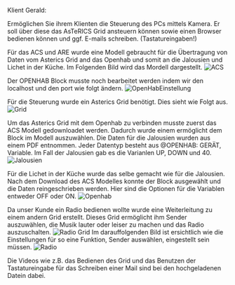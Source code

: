 Klient Gerald:

Ermöglichen Sie ihrem Klienten die Steuerung des PCs mittels Kamera. Er soll über diese das AsTeRICS Grid ansteuern können sowie einen Browser bedienen können und ggf. E-mails schreiben. (Tastatureingaben!)



Für das ACS und ARE wurde eine Modell gebraucht für die Übertragung von Daten vom Asterics Grid and das Openhab und somit an die Jalousien und Lichet in der Küche. Im Folgenden Bild wird das Mordell dargestellt. 
![ACS](https://user-images.githubusercontent.com/128988422/227797069-732cb72e-bf0e-477d-8193-98c4bd3b585d.PNG)

Der OPENHAB Block musste noch bearbeitet werden indem wir den localhost und den port wie folgt ändern.
![OpenHabEinstellung](https://user-images.githubusercontent.com/128988422/227967737-940ac0ff-b2d2-485a-96fc-a5646c703ebf.PNG)

Für die Steuerung wurde ein Asterics Grid benötigt. Dies sieht wie Folgt aus. 
![Grid](https://user-images.githubusercontent.com/128988422/227797072-778c96b2-9352-45b1-8cf3-d29b6d50361b.PNG)

Um das Asterics Grid mit dem Openhab zu verbinden musste zuerst das ACS Modell gedownloadet werden. Dadurch wurde einem ermöglicht dem Block im Modell auszuwählen. Die Daten für die Jalousien wurden aus einem PDF entnommen. Jeder Datentyp besteht aus @OPENHAB: GERÄT, Variable. Im Fall der Jalousien gab es die Varianlen UP, DOWN und 40.
![Jalousien](https://user-images.githubusercontent.com/128988422/227797073-1083c257-206c-44b8-88d8-7ab17a2e7670.PNG)

Für die Lichet in der Küche wurde das selbe gemacht wie für die Jalousien. Nach dem Download des ACS Modelles konnte der Block ausgewählt und die Daten reingeschrieben werden. Hier sind die Optionen für die Variablen entweder OFF oder ON.
![Openhab](https://user-images.githubusercontent.com/128988422/227797075-675c4c24-e9e2-4088-8278-0c90a4717417.PNG)

Da unser Kunde ein Radio bedienen wollte wurde eine Weiterleitung zu einem andern Grid erstellt. Dieses Grid ermöglicht ihm Sender auszuwählen, die Musik lauter oder leiser zu machen und das Radio auszuschalten.
![Radio Grid](https://user-images.githubusercontent.com/128988422/227797078-8dde8f43-2f63-4332-bdfd-482a1b0e00e7.PNG)
Im darauffolgenden Bild ist ersichtlich wie die Einstellungen für so eine Funktion, Sender auswählen, eingestellt sein müssen.
![Radio](https://user-images.githubusercontent.com/128988422/227797082-9c195c76-7959-49e7-bd82-1736b7da8321.PNG)

Die Videos wie z.B. das Bedienen des Grid und das Benutzen der Tastatureingabe für das Schreiben einer Mail sind bei den hochgeladenen Datein dabei.
